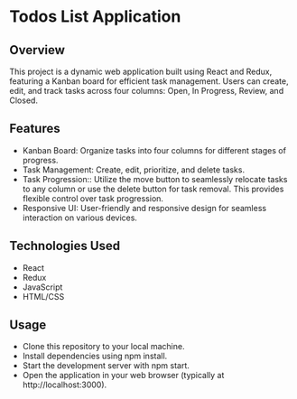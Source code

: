 # Todos List Application
## Overview
This project is a dynamic web application built using React and Redux, featuring a Kanban board for efficient task management. Users can create, edit, and track tasks across four columns: Open, In Progress, Review, and Closed.

## Features
- Kanban Board: Organize tasks into four columns for different stages of progress.
- Task Management: Create, edit, prioritize, and delete tasks.
- Task Progression:: Utilize the move button to seamlessly relocate tasks to any column or use the delete button for task removal. This provides flexible control over task progression.
- Responsive UI: User-friendly and responsive design for seamless interaction on various devices.
## Technologies Used
- React
- Redux
- JavaScript
- HTML/CSS
## Usage
- Clone this repository to your local machine.
- Install dependencies using npm install.
- Start the development server with npm start.
- Open the application in your web browser (typically at http://localhost:3000).
